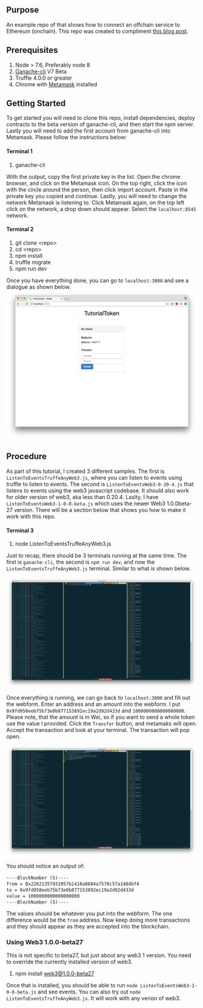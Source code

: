 ## Purpose

An example repo of that shows how to connect an offchain service to Ethereum (onchain). This repo was created to compliment [this blog post](https://medium.com/hello-sugoi/ethereum-communicating-with-the-off-chain-world-789fea13163b).

## Prerequisites

1. Node > 7.6, Preferably node 8
2. [Ganache-cli](https://github.com/trufflesuite/ganache-cli/releases/tag/v7.0.0-beta.0) V7 Beta
3. Truffle 4.0.0 or greater
4. Chrome with [Metamask](https://metamask.io/) installed

## Getting Started

To get started you will need to clone this repo, install dependencies, deploy contracts to the beta version of ganache-cli, and then start the npm server. Lastly you will need to add the first account from ganache-cli into Metamask.
Please follow the instructions below:

#### Terminal 1
  1. ganache-cli

With the output, copy the first private key in the list. Open the chrome browser, and click on the Metamask icon. On the top right, click the icon with the circle around the person, then click import account. Paste in the private key you copied and continue. Lastly, you will need to change the network Metamask is listening to. Click Metamask again, on the top left click on the network, a drop down should appear. Select the `localhost:8545` network.

#### Terminal 2
  1. git clone \<repo>
  2. cd \<repo>
  3. npm install
  4. truffle migrate
  5. npm run dev

Once you have everything done, you can go to `localhost:3000` and see a dialogue as shown below.
![alt text](imgs/Tutorial_Token_Screen1.png)


## Procedure

As part of this tutorial, I created 3 different samples. The first is `ListenToEventsTruffeAnyWeb3.js`, where you can listen to events using truffle to listen to events. The second is `ListenToEventsWeb3-0-20-4.js` that listens to events using the web3 javascript codebase. It should also work for older version of web3, aka less than 0.20.4. Laslty, I have `ListenToEventsWeb3-1-0-0-beta.js` which uses the newer Web3 1.0.0beta-27 version. There will be a section below that shows you how to make it work with this repo.

#### Terminal 3
1. node ListenToEventsTruffeAnyWeb3.js

Just to recap, there should be 3 terminals running at the same time. The first is `ganache-cli`, the second is `npm run dev`, and now the `ListenToEventsTruffeAnyWeb3.js` terminal. Similar to what is shown below.

![Terminals](imgs/terminal_setup.png)


Once everything is running, we can go back to `localhost:3000` and fill out the webform. Enter an address and an amount into the webform. I put `0x9fd958eeb75b73e0b877153892ec19a2d92d433d` and `1000000000000000000`. Please note, that the amount is in Wei, so if you want to send a whole token use the value I provided. Click the `Transfer` button, and metamaks will open. Accept the transaction and look at your terminal. The transaction will pop open.


![Terminals](imgs/terminal_one_tx.png)

You should notice an output of:

```
----BlockNumber (5)----
from = 0x22621357932057b1418a8684a7578c57a1484bf4
to = 0x9fd958eeb75b73e0b877153892ec19a2d92d433d
value = 1000000000000000000
----BlockNumber (5)----
```

The values should be whatever you put into the webform. The one difference would be the `from` address. Now keep doing more transactions and they should appear as they are accepted into the blockchain.



### Using Web3 1.0.0-beta27

This is not specific to beta27, but just about any web3 1 version. You need to override the currently installed version of web3.

1. npm install web3@1.0.0-beta27

Once that is installed, you should be able to run `node ListenToEventsWeb3-1-0-0-beta.js` and see events. You can also try out `node ListenToEventsTruffeAnyWeb3.js`. It will work with any verion of web3.